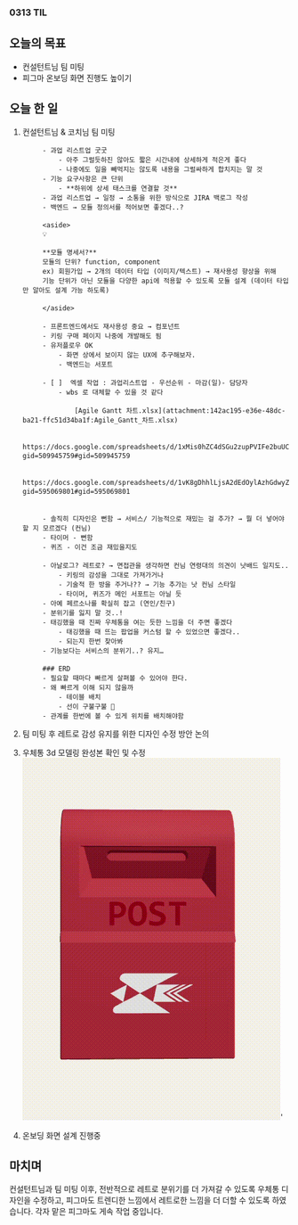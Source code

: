 ### 0313 TIL

## 오늘의 목표

- 컨설턴트님 팀 미팅
- 피그마 온보딩 화면 진행도 높이기

## 오늘 한 일

1. 컨설턴트님 & 코치님 팀 미팅

   ```
        - 과업 리스트업 굿굿
            - 아주 그럴듯하진 않아도 짧은 시간내에 상세하게 적은게 좋다
            - 나중에도 일을 빼먹지는 않도록 내용을 그럴싸하게 합치지는 말 것
        - 기능 요구사항은 큰 단위
            - **하위에 상세 태스크를 연결할 것**
        - 과업 리스트업 → 일정 → 소통을 위한 방식으로 JIRA 백로그 작성
        - 백엔드 → 모듈 정의서를 적어보면 좋겠다..?

        <aside>
        💡

        **모듈 명세서?**
        모듈의 단위? function, component
        ex) 회원가입 → 2개의 데이터 타입 (이미지/텍스트) → 재사용성 향상을 위해
        기능 단위가 아닌 모듈을 다양한 api에 적용할 수 있도록 모듈 설계 (데이터 타입만 알아도 설계 가능 하도록)

        </aside>

        - 프론트엔드에서도 재사용성 중요 → 컴포넌트
        - 키링 구매 페이지 나중에 개발해도 됨
        - 유저플로우 OK
            - 화면 상에서 보이지 않는 UX에 추구해보자.
            - 백엔드는 서포트

        - [ ]  엑셀 작업 : 과업리스트업 - 우선순위 - 마감(일)- 담당자
            - wbs 로 대체할 수 있을 것 같다

                [Agile Gantt 차트.xlsx](attachment:142ac195-e36e-48dc-ba21-ffc51d34ba1f:Agile_Gantt_차트.xlsx)

                https://docs.google.com/spreadsheets/d/1xMis0hZC4dSGu2zupPVIFe2buUCgpCWPDC9cx6LRkSg/edit?gid=509945759#gid=509945759

                https://docs.google.com/spreadsheets/d/1vK8gDhhlLjsA2dEdOylAzhGdwyZFn_MsaeXvFgbDiWw/edit?gid=595069801#gid=595069801


        - 솔직히 디자인은 뻔함 → 서비스/ 기능적으로 재밌는 걸 추가? → 뭘 더 넣어야 할 지 모르겠다 (컨님)
        - 타이머 - 뻔함
        - 퀴즈 - 이건 조금 재밌을지도

        - 아날로그? 레트로? → 면접관을 생각하면 컨님 연령대의 의견이 낫배드 일지도..
            - 키링의 감성을 그대로 가져가거나
            - 기술적 한 방을 주거나?? → 기능 추가는 낫 컨님 스타일
            - 타이머, 퀴즈가 메인 서포트는 아닐 듯
        - 아예 페르소나를 확실히 잡고 (연인/친구)
        - 분위기를 잃지 말 것..!
        - 태깅했을 때 진짜 우체통을 여는 듯한 느낌을 더 주면 좋겠다
            - 태깅했을 때 뜨는 팝업을 커스텀 할 수 있었으면 좋겠다..
            - 되는지 한번 찾아봐
        - 기능보다는 서비스의 분위기..? 유지…

        ### ERD
        - 필요할 때마다 빠르게 살펴볼 수 있어야 한다.
        - 왜 빠르게 이해 되지 않을까
            - 테이블 배치
            - 선이 구불구불 🥲
        - 관계를 한번에 볼 수 있게 위치를 배치해야함
   ```

2. 팀 미팅 후 레트로 감성 유지를 위한 디자인 수정 방안 논의

3. 우체통 3d 모델링 완성본 확인 및 수정
   ![alt text](post_turn.gif)'

4. 온보딩 화면 설계 진행중

## 마치며

컨설턴트님과 팀 미팅 이후, 전반적으로 레트로 분위기를 더 가져갈 수 있도록 우체통 디자인을 수정하고, 피그마도 트렌디한 느낌에서 레트로한 느낌을 더 더할 수 있도록 하였습니다.
각자 맡은 피그마도 게속 작업 중입니다.
